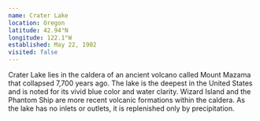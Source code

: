```yaml
---
name: Crater Lake
location: Oregon
latitude: 42.94°N
longitude: 122.1°W
established: May 22, 1902
visited: false
---
```


Crater Lake lies in the caldera of an ancient volcano called Mount Mazama that collapsed 7,700 years ago. The lake is the deepest in the United States and is noted for its vivid blue color and water clarity. Wizard Island and the Phantom Ship are more recent volcanic formations within the caldera. As the lake has no inlets or outlets, it is replenished only by precipitation.
